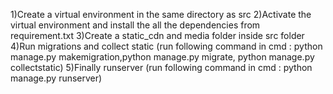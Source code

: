 1)Create a virtual environment in the same directory as src
2)Activate the virtual environment and install the all the dependencies from requirement.txt
3)Create a static_cdn and media folder inside src folder
4)Run migrations and collect static (run following command in cmd : python manage.py makemigration,python manage.py migrate, python manage.py collectstatic)
5)Finally runserver (run following command in cmd : python manage.py runserver)

